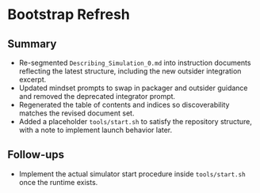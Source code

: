 # Bootstrap Refresh

## Summary
- Re-segmented `Describing_Simulation_0.md` into instruction documents reflecting the latest structure, including the new outsider integration excerpt.
- Updated mindset prompts to swap in packager and outsider guidance and removed the deprecated integrator prompt.
- Regenerated the table of contents and indices so discoverability matches the revised document set.
- Added a placeholder `tools/start.sh` to satisfy the repository structure, with a note to implement launch behavior later.

## Follow-ups
- Implement the actual simulator start procedure inside `tools/start.sh` once the runtime exists.
